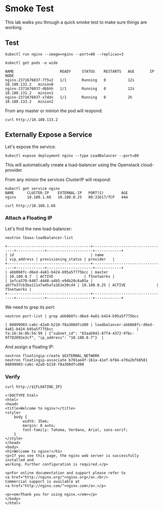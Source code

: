 # Smoke Test

This lab walks you through a quick smoke test to make sure things are working.

## Test

```
kubectl run nginx --image=nginx --port=80 --replicas=3
```

```
kubectl get pods -o wide
```
```
NAME                     READY     STATUS    RESTARTS   AGE       IP             NODE
nginx-2371676037-7f5v2   1/1       Running   0          12s       10.180.132.2   minion0
nginx-2371676037-d6bhh   1/1       Running   0          12s       10.180.131.2   minion1
nginx-2371676037-x7ddv   1/1       Running   0          2h        10.180.133.2   minion2
```


From any master or minion the pod will respond:
```
curl http://10.180.133.2
```

## Externally Expose a Service 

Let's expose the service:

```
kubectl expose deployment nginx --type LoadBalancer --port=80 
```

This will automatically create a load-balancer using the Openstack
cloud-provider.

From any minion the services ClusterIP will respond:
```
kubectl get service nginx
NAME      CLUSTER-IP    EXTERNAL-IP   PORT(S)        AGE
nginx     10.180.1.66   10.180.0.25   80:31617/TCP   44m

curl http://10.180.1.66
```

### Attach a Floating IP

Let's find the new load-balancer:

```
neutron lbaas-loadbalancer-list
```

```
+--------------------------------------+----------------------------------+-------------+---------------------+------------+
| id                                   | name                             | vip_address | provisioning_status | provider   |
+--------------------------------------+----------------------------------+-------------+---------------------+------------+
| abb068fc-d6ed-4a81-b424-b95a5f775bcc | master                           | 10.180.0.7  | ACTIVE              | f5networks |
| 1efca370-6487-4448-a4b5-e94b20c6a85a | ab7fe37cb3ba111e7a45afa163e30cd4 | 10.180.0.25 | ACTIVE              | f5networks |
+--------------------------------------+----------------------------------+-------------+---------------------+------------+
```

We need to grep its port:
```
neutron port-list | grep abb068fc-d6ed-4a81-b424-b95a5f775bcc
```

```
| 08899903-ca6c-42a0-b210-f8a380dfcd80 | loadbalancer-abb068fc-d6ed-4a81-b424-b95a5f775bcc                                      | fa:16:3e:8b:54:99 | {"subnet_id": "83aab941-87f4-4372-9fbc-9f702092e3cf", "ip_address": "10.180.0.7"}  |
```

And assign a floating IP:

```
neutron floatingip-create $EXTERNAL_NETWORK
neutron floatingip-associate b701ae4f-161a-41ef-bf84-e70a2bf68581 08899903-ca6c-42a0-b210-f8a380dfcd80
````

### Verify

```
curl http://${FLOATING_IP}
```

```
<!DOCTYPE html>
<html>
<head>
<title>Welcome to nginx!</title>
<style>
    body {
        width: 35em;
        margin: 0 auto;
        font-family: Tahoma, Verdana, Arial, sans-serif;
    }
</style>
</head>
<body>
<h1>Welcome to nginx!</h1>
<p>If you see this page, the nginx web server is successfully installed and
working. Further configuration is required.</p>

<p>For online documentation and support please refer to
<a href="http://nginx.org/">nginx.org</a>.<br/>
Commercial support is available at
<a href="http://nginx.com/">nginx.com</a>.</p>

<p><em>Thank you for using nginx.</em></p>
</body>
</html>
```

